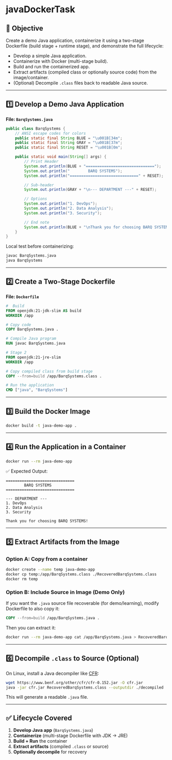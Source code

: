 # javaDockerTask

## 🎯 Objective

Create a demo Java application, containerize it using a two-stage Dockerfile (build stage + runtime stage), and demonstrate the full lifecycle:

* Develop a simple Java application.
* Containerize with Docker (multi-stage build).
* Build and run the containerized app.
* Extract artifacts (compiled class or optionally source code) from the image/container.
* (Optional) Decompile `.class` files back to readable Java source.

---

## 1️⃣ Develop a Demo Java Application

**File: `BarqSystems.java`**

```java
public class BarqSystems {
    // ANSI escape codes for colors
    public static final String BLUE = "\u001B[34m";
    public static final String GRAY = "\u001B[37m";
    public static final String RESET = "\u001B[0m";

    public static void main(String[] args) {
        // Print Header
        System.out.println(BLUE + "==============================");
        System.out.println("        BARQ SYSTEMS");
        System.out.println("==============================" + RESET);

        // Sub-header
        System.out.println(GRAY + "\n--- DEPARTMENT ---" + RESET);

        // Options
        System.out.println("1. DevOps");
        System.out.println("2. Data Analysis");
        System.out.println("3. Security");

        // End note
        System.out.println(BLUE + "\nThank you for choosing BARQ SYSTEMS!" + RESET);
    }
}
```

Local test before containerizing:

```bash
javac BarqSystems.java
java BarqSystems
```

---

## 2️⃣ Create a Two-Stage Dockerfile

**File: `Dockerfile`**

```dockerfile
#  Build
FROM openjdk:21-jdk-slim AS build
WORKDIR /app

# Copy code
COPY BarqSystems.java .

# Compile Java program
RUN javac BarqSystems.java

# Stage 2
FROM openjdk:21-jre-slim
WORKDIR /app

# Copy compiled class from build stage
COPY --from=build /app/BarqSystems.class .

# Run the application
CMD ["java", "BarqSystems"]
```

---

## 3️⃣ Build the Docker Image

```bash
docker build -t java-demo-app .
```

---

## 4️⃣ Run the Application in a Container

```bash
docker run --rm java-demo-app
```

✅ Expected Output:

```
==============================
        BARQ SYSTEMS
==============================

--- DEPARTMENT ---
1. DevOps
2. Data Analysis
3. Security

Thank you for choosing BARQ SYSTEMS!
```

---

## 5️⃣ Extract Artifacts from the Image

### Option A: Copy from a container

```bash
docker create --name temp java-demo-app
docker cp temp:/app/BarqSystems.class ./RecoveredBarqSystems.class
docker rm temp
```

### Option B: Include Source in Image (Demo Only)

If you want the `.java` source file recoverable (for demo/learning), modify Dockerfile to also copy it:

```dockerfile
COPY --from=build /app/BarqSystems.java .
```

Then you can extract it:

```bash
docker run --rm java-demo-app cat /app/BarqSystems.java > RecoveredBarqSystems.java
```

---

## 6️⃣ Decompile `.class` to Source (Optional)

On Linux, install a Java decompiler like [CFR](https://www.benf.org/other/cfr/):

```bash
wget https://www.benf.org/other/cfr/cfr-0.152.jar -O cfr.jar
java -jar cfr.jar RecoveredBarqSystems.class --outputdir ./decompiled
```

This will generate a readable `.java` file.

---

## ✅ Lifecycle Covered

1. **Develop Java app** (`BarqSystems.java`)
2. **Containerize** (multi-stage Dockerfile with JDK → JRE)
3. **Build + Run** the container
4. **Extract artifacts** (compiled `.class` or source)
5. **Optionally decompile** for recovery

